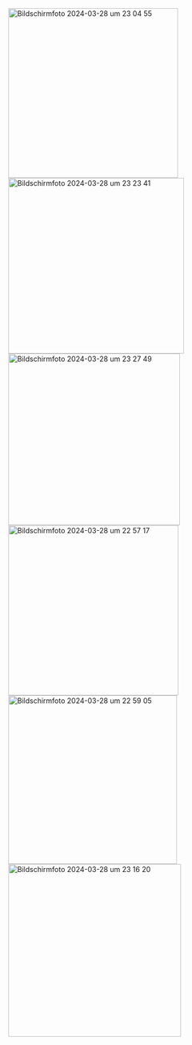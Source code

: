 <img width="339" alt="Bildschirmfoto 2024-03-28 um 23 04 55" src="https://github.com/SI-Classroom-Batch-013/android-abschluss-PascalAllekotte/assets/148057928/ba4b7471-6ad8-43b8-95dd-17f66d10b701">
<img width="351" alt="Bildschirmfoto 2024-03-28 um 23 23 41" src="https://github.com/SI-Classroom-Batch-013/android-abschluss-PascalAllekotte/assets/148057928/d1646980-be11-4b1e-99ee-4001012f78cb">
<img width="343" alt="Bildschirmfoto 2024-03-28 um 23 27 49" src="https://github.com/SI-Classroom-Batch-013/android-abschluss-PascalAllekotte/assets/148057928/a711a5bc-594f-4114-8ab9-848bd5fa1b6e">
<img width="340" alt="Bildschirmfoto 2024-03-28 um 22 57 17" src="https://github.com/SI-Classroom-Batch-013/android-abschluss-PascalAllekotte/assets/148057928/349756ab-d905-4d71-a4b2-b3b6937225dc">
<img width="337" alt="Bildschirmfoto 2024-03-28 um 22 59 05" src="https://github.com/SI-Classroom-Batch-013/android-abschluss-PascalAllekotte/assets/148057928/6ddf07c7-4476-4e01-bba4-dc6c25d5e241">
<img width="345" alt="Bildschirmfoto 2024-03-28 um 23 16 20" src="https://github.com/SI-Classroom-Batch-013/android-abschluss-PascalAllekotte/assets/148057928/4d784b8a-ccae-4328-b5d9-be4c5d4d5121">

